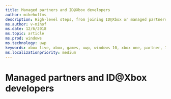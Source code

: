 ```yaml
---
title: Managed partners and ID@Xbox developers
author: mikehoffms
description: High-level steps, from joining ID@Xbox or managed partners, through releasing your game.
ms.author: v-mihof
ms.date: 12/6/2018
ms.topic: article
ms.prod: windows
ms.technology: uwp
keywords: xbox live, xbox, games, uwp, windows 10, xbox one, partner, ID@Xbox
ms.localizationpriority: medium
---
```

# Managed partners and ID@Xbox developers
